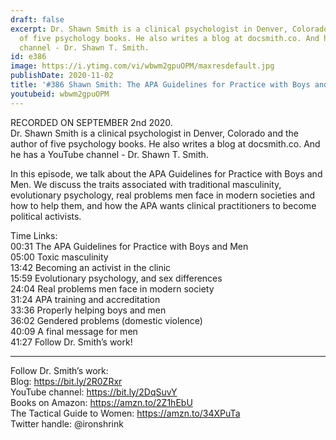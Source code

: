 ```yaml
---
draft: false
excerpt: Dr. Shawn Smith is a clinical psychologist in Denver, Colorado and the author
  of five psychology books. He also writes a blog at docsmith.co. And he has a YouTube
  channel - Dr. Shawn T. Smith.
id: e386
image: https://i.ytimg.com/vi/wbwm2gpuOPM/maxresdefault.jpg
publishDate: 2020-11-02
title: '#386 Shawn Smith: The APA Guidelines for Practice with Boys and Men'
youtubeid: wbwm2gpuOPM
---
```

RECORDED ON SEPTEMBER 2nd 2020.  
Dr. Shawn Smith is a clinical psychologist in Denver, Colorado and the author of five psychology books. He also writes a blog at docsmith.co. And he has a YouTube channel - Dr. Shawn T. Smith.

In this episode, we talk about the APA Guidelines for Practice with Boys and Men. We discuss the traits associated with traditional masculinity, evolutionary psychology, real problems men face in modern societies and how to help them, and how the APA wants clinical practitioners to become political activists.

Time Links:  
00:31  The APA Guidelines for Practice with Boys and Men  
05:00  Toxic masculinity  
13:42  Becoming an activist in the clinic  
15:59  Evolutionary psychology, and sex differences  
24:04  Real problems men face in modern society  
31:24  APA training and accreditation  
33:36  Properly helping boys and men  
36:02  Gendered problems (domestic violence)  
40:09  A final message for men  
41:27  Follow Dr. Smith’s work!

---

Follow Dr. Smith’s work:  
Blog: https://bit.ly/2R0ZRxr  
YouTube channel: https://bit.ly/2DqSuvY  
Books on Amazon: https://amzn.to/2Z1hEbU  
The Tactical Guide to Women: https://amzn.to/34XPuTa  
Twitter handle: @ironshrink
